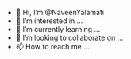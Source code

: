 - 👋 Hi, I’m @NaveenYalamati
- 👀 I’m interested in ...
- 🌱 I’m currently learning ...
- 💞️ I’m looking to collaborate on ...
- 📫 How to reach me ...

<!---
NaveenYalamati/NaveenYalamati is a ✨ special ✨ repository because its `README.md` (this file) appears on your GitHub profile.
You can click the Preview link to take a look at your changes.
--->
